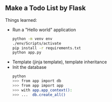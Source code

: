 ## Make a Todo List by Flask

Things learned:
- Run a "Hello world" application
    ```sh
    python -m venv env
    ./env/Scripts/activate
    pip install -r requirements.txt
    python app.py
    ```
- Template (jinja template), template inheritance
- Init the database
    ```sh
    python
    >>> from app import db
    >>> from app import app
    >>> with app.app_context():
    >>> ...  db.create_all()
    ```
